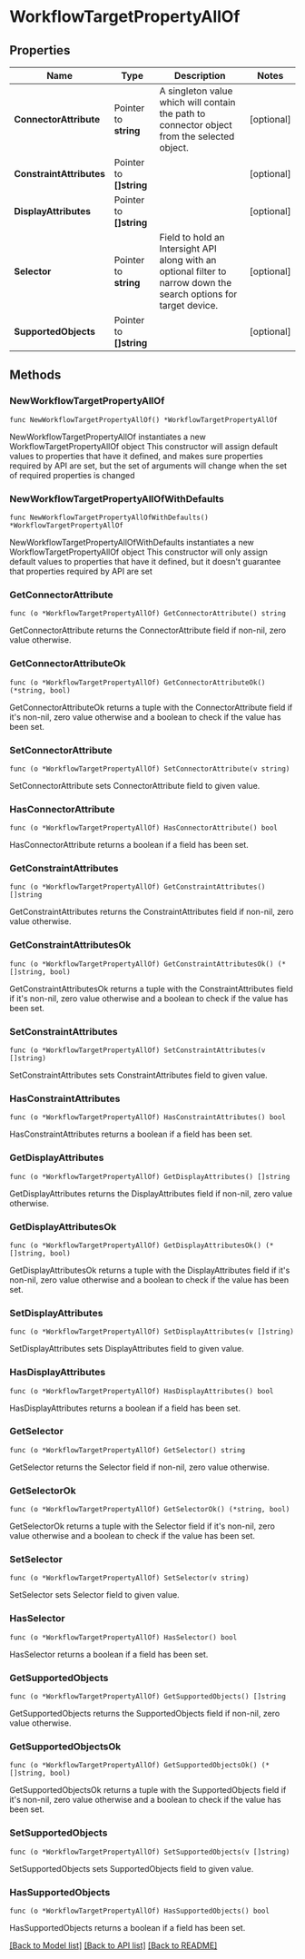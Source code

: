# WorkflowTargetPropertyAllOf

## Properties

Name | Type | Description | Notes
------------ | ------------- | ------------- | -------------
**ConnectorAttribute** | Pointer to **string** | A singleton value which will contain the path to connector object from the selected object. | [optional] 
**ConstraintAttributes** | Pointer to **[]string** |  | [optional] 
**DisplayAttributes** | Pointer to **[]string** |  | [optional] 
**Selector** | Pointer to **string** | Field to hold an Intersight API along with an optional filter to narrow down the search options for target device. | [optional] 
**SupportedObjects** | Pointer to **[]string** |  | [optional] 

## Methods

### NewWorkflowTargetPropertyAllOf

`func NewWorkflowTargetPropertyAllOf() *WorkflowTargetPropertyAllOf`

NewWorkflowTargetPropertyAllOf instantiates a new WorkflowTargetPropertyAllOf object
This constructor will assign default values to properties that have it defined,
and makes sure properties required by API are set, but the set of arguments
will change when the set of required properties is changed

### NewWorkflowTargetPropertyAllOfWithDefaults

`func NewWorkflowTargetPropertyAllOfWithDefaults() *WorkflowTargetPropertyAllOf`

NewWorkflowTargetPropertyAllOfWithDefaults instantiates a new WorkflowTargetPropertyAllOf object
This constructor will only assign default values to properties that have it defined,
but it doesn't guarantee that properties required by API are set

### GetConnectorAttribute

`func (o *WorkflowTargetPropertyAllOf) GetConnectorAttribute() string`

GetConnectorAttribute returns the ConnectorAttribute field if non-nil, zero value otherwise.

### GetConnectorAttributeOk

`func (o *WorkflowTargetPropertyAllOf) GetConnectorAttributeOk() (*string, bool)`

GetConnectorAttributeOk returns a tuple with the ConnectorAttribute field if it's non-nil, zero value otherwise
and a boolean to check if the value has been set.

### SetConnectorAttribute

`func (o *WorkflowTargetPropertyAllOf) SetConnectorAttribute(v string)`

SetConnectorAttribute sets ConnectorAttribute field to given value.

### HasConnectorAttribute

`func (o *WorkflowTargetPropertyAllOf) HasConnectorAttribute() bool`

HasConnectorAttribute returns a boolean if a field has been set.

### GetConstraintAttributes

`func (o *WorkflowTargetPropertyAllOf) GetConstraintAttributes() []string`

GetConstraintAttributes returns the ConstraintAttributes field if non-nil, zero value otherwise.

### GetConstraintAttributesOk

`func (o *WorkflowTargetPropertyAllOf) GetConstraintAttributesOk() (*[]string, bool)`

GetConstraintAttributesOk returns a tuple with the ConstraintAttributes field if it's non-nil, zero value otherwise
and a boolean to check if the value has been set.

### SetConstraintAttributes

`func (o *WorkflowTargetPropertyAllOf) SetConstraintAttributes(v []string)`

SetConstraintAttributes sets ConstraintAttributes field to given value.

### HasConstraintAttributes

`func (o *WorkflowTargetPropertyAllOf) HasConstraintAttributes() bool`

HasConstraintAttributes returns a boolean if a field has been set.

### GetDisplayAttributes

`func (o *WorkflowTargetPropertyAllOf) GetDisplayAttributes() []string`

GetDisplayAttributes returns the DisplayAttributes field if non-nil, zero value otherwise.

### GetDisplayAttributesOk

`func (o *WorkflowTargetPropertyAllOf) GetDisplayAttributesOk() (*[]string, bool)`

GetDisplayAttributesOk returns a tuple with the DisplayAttributes field if it's non-nil, zero value otherwise
and a boolean to check if the value has been set.

### SetDisplayAttributes

`func (o *WorkflowTargetPropertyAllOf) SetDisplayAttributes(v []string)`

SetDisplayAttributes sets DisplayAttributes field to given value.

### HasDisplayAttributes

`func (o *WorkflowTargetPropertyAllOf) HasDisplayAttributes() bool`

HasDisplayAttributes returns a boolean if a field has been set.

### GetSelector

`func (o *WorkflowTargetPropertyAllOf) GetSelector() string`

GetSelector returns the Selector field if non-nil, zero value otherwise.

### GetSelectorOk

`func (o *WorkflowTargetPropertyAllOf) GetSelectorOk() (*string, bool)`

GetSelectorOk returns a tuple with the Selector field if it's non-nil, zero value otherwise
and a boolean to check if the value has been set.

### SetSelector

`func (o *WorkflowTargetPropertyAllOf) SetSelector(v string)`

SetSelector sets Selector field to given value.

### HasSelector

`func (o *WorkflowTargetPropertyAllOf) HasSelector() bool`

HasSelector returns a boolean if a field has been set.

### GetSupportedObjects

`func (o *WorkflowTargetPropertyAllOf) GetSupportedObjects() []string`

GetSupportedObjects returns the SupportedObjects field if non-nil, zero value otherwise.

### GetSupportedObjectsOk

`func (o *WorkflowTargetPropertyAllOf) GetSupportedObjectsOk() (*[]string, bool)`

GetSupportedObjectsOk returns a tuple with the SupportedObjects field if it's non-nil, zero value otherwise
and a boolean to check if the value has been set.

### SetSupportedObjects

`func (o *WorkflowTargetPropertyAllOf) SetSupportedObjects(v []string)`

SetSupportedObjects sets SupportedObjects field to given value.

### HasSupportedObjects

`func (o *WorkflowTargetPropertyAllOf) HasSupportedObjects() bool`

HasSupportedObjects returns a boolean if a field has been set.


[[Back to Model list]](../README.md#documentation-for-models) [[Back to API list]](../README.md#documentation-for-api-endpoints) [[Back to README]](../README.md)


